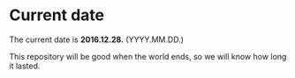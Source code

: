 # Current date

The current date is **2016.12.28.** (YYYY.MM.DD.)

This repository will be good when the world ends, so we will know how long it lasted.